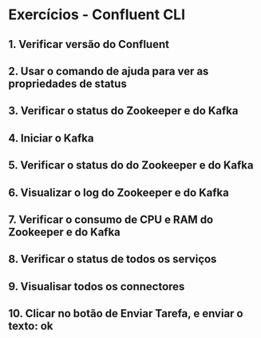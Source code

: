 # Exercícios - Confluent CLI

## 1. Verificar versão do Confluent

##  2. Usar o comando de ajuda para ver as propriedades de status

##  3. Verificar o status do Zookeeper e do Kafka

##  4. Iniciar o Kafka

## 5. Verificar o status do do Zookeeper e do Kafka

## 6. Visualizar o log do Zookeeper e do Kafka

## 7. Verificar o consumo de CPU e RAM do Zookeeper e do Kafka

## 8. Verificar o status de todos os serviços

## 9. Visualisar todos os connectores

## 10. Clicar no botão de Enviar Tarefa, e enviar o texto: ok